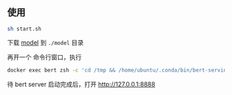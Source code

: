 #
## 使用


```bash
sh start.sh
```
下载 [model](model/README.md) 到 `./model` 目录

再开一个 命令行窗口，执行

```bash
docker exec bert zsh -c 'cd /tmp && /home/ubuntu/.conda/bin/bert-serving-start -model_dir ./model/chinese_L-12_H-768_A-12'
```

待 bert server 启动完成后，打开 <http://127.0.0.1:8888>
